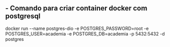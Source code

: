 ## - Comando para criar container docker com postgresql
docker run --name postgres-dio -e POSTGRES_PASSWORD=root 
-e POSTGRES_USER=academia -e POSTGRES_DB=academia 
-p 5432:5432 -d postgres